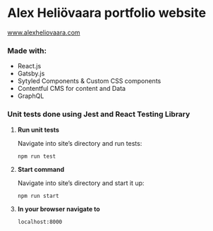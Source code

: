 # Alex Heliövaara portfolio website

www.alexheliovaara.com

### Made with:

-   React.js
-   Gatsby.js
-   Sytyled Components & Custom CSS components
-   Contentful CMS for content and Data
-   GraphQL

### Unit tests done using Jest and React Testing Library

1.  **Run unit tests**

    Navigate into site’s directory and run tests:

    ```shell
    npm run test
    ```

2.  **Start command**

    Navigate into site’s directory and start it up:

    ```shell
    npm run start
    ```

3.  **In your browser navigate to**

    ```shell
    localhost:8000
    ```
